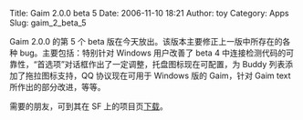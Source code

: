 Title: Gaim 2.0.0 beta 5
Date: 2006-11-10 18:21
Author: toy
Category: Apps
Slug: gaim_2_beta_5

Gaim 2.0.0 的第 5 个 beta
版在今天放出。该版本主要修正上一版中所存在的各种 bug。主要包括：特别针对
Windows 用户改善了 beta 4
中连接检测代码的可靠性，“首选项”对话框作出了一定调整，托盘图标现在可配置，为
Buddy 列表添加了拖拉图标支持，QQ 协议现在可用于 Windows 版的 Gaim，针对
Gaim text 所作出的部分改进，等等。

需要的朋友，可到其在 SF
上的项目页[下载](http://sourceforge.net/project/showfiles.php?group_id=235&package_id=253&release_id=462444)。
